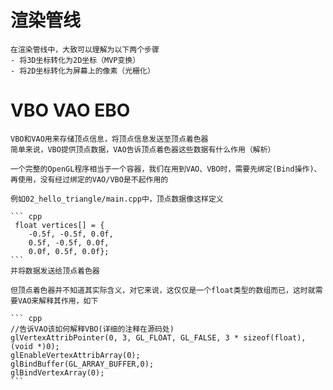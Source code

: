 # 渲染管线
    在渲染管线中，大致可以理解为以下两个步骤
    - 将3D坐标转化为2D坐标（MVP变换）
    - 将2D坐标转化为屏幕上的像素（光栅化）
# VBO VAO EBO
    VBO和VAO用来存储顶点信息，将顶点信息发送至顶点着色器
    简单来说，VBO提供顶点数据，VAO告诉顶点着色器这些数据有什么作用（解析）

    一个完整的OpenGL程序相当于一个容器，我们在用到VAO、VBO时，需要先绑定(Bind操作)、再使用，没有经过绑定的VAO/VBO是不起作用的

    例如02_hello_triangle/main.cpp中，顶点数据像这样定义

    ``` cpp
     float vertices[] = {
        -0.5f, -0.5f, 0.0f,
        0.5f, -0.5f, 0.0f,
        0.0f, 0.5f, 0.0f};
    ```
    并将数据发送给顶点着色器

    但顶点着色器并不知道其实际含义，对它来说，这仅仅是一个float类型的数组而已，这时就需要VAO来解释其作用，如下

    ``` cpp
    //告诉VAO该如何解释VBO(详细的注释在源码处)
    glVertexAttribPointer(0, 3, GL_FLOAT, GL_FALSE, 3 * sizeof(float), (void *)0);
    glEnableVertexAttribArray(0);
    glBindBuffer(GL_ARRAY_BUFFER,0);
    glBindVertexArray(0);
    ```